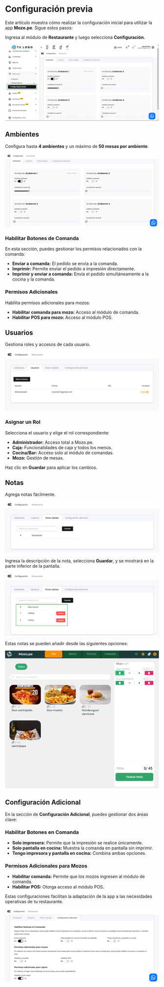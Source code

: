 # Configuración previa  

Este artículo muestra cómo realizar la configuración inicial para utilizar la app **Mozo.pe**. Sigue estos pasos:  

Ingresa al módulo de **Restaurante** y luego selecciona **Configuración.**  

![Alt text](img/mesas_01.jpg)  

## Ambientes  

Configura hasta **4 ambientes** y un máximo de **50 mesas por ambiente**.  

![Alt text](img/mesas_02.jpg)  

### Habilitar Botones de Comanda  

En esta sección, puedes gestionar los permisos relacionados con la comanda:  

- **Enviar a comanda:** El pedido se envía a la comanda.  
- **Imprimir:** Permite enviar el pedido a impresión directamente.  
- **Imprimir y enviar a comanda:** Envía el pedido simultáneamente a la cocina y la comanda.  

### Permisos Adicionales  

Habilita permisos adicionales para mozos:  

- **Habilitar comanda para mozo:** Acceso al módulo de comanda.  
- **Habilitar POS para mozo:** Acceso al módulo POS.  

## Usuarios  

Gestiona roles y accesos de cada usuario.  

![Alt text](img/mesas_03.jpg)  

### Asignar un Rol  

Selecciona el usuario y elige el rol correspondiente:  

- **Administrador:** Acceso total a Mozo.pe.  
- **Caja:** Funcionalidades de caja y todos los menús.  
- **Cocina/Bar:** Acceso solo al módulo de comandas.  
- **Mozo:** Gestión de mesas.  

Haz clic en **Guardar** para aplicar los cambios.  

## Notas  

Agrega notas fácilmente.  

![Alt text](img/mesas_04.jpg)  

Ingresa la descripción de la nota, selecciona **Guardar**, y se mostrará en la parte inferior de la pantalla.  

![Alt text](img/mesas_05.jpg)  

Estas notas se pueden añadir desde las siguientes opciones:  

![Alt text](img/mesas_06.jpg)  

## Configuración Adicional  

En la sección de **Configuración Adicional**, puedes gestionar dos áreas clave:  

### Habilitar Botones en Comanda  

- **Solo impresora:** Permite que la impresión se realice únicamente.  
- **Solo pantalla en cocina:** Muestra la comanda en pantalla sin imprimir.  
- **Tengo impresora y pantalla en cocina:** Combina ambas opciones.  

### Permisos Adicionales para Mozos  

- **Habilitar comanda:** Permite que los mozos ingresen al módulo de comanda.  
- **Habilitar POS:** Otorga acceso al módulo POS.  

Estas configuraciones facilitan la adaptación de la app a las necesidades operativas de tu restaurante.  

![Configuración adicional](img/configuracion_adicional.jpg)